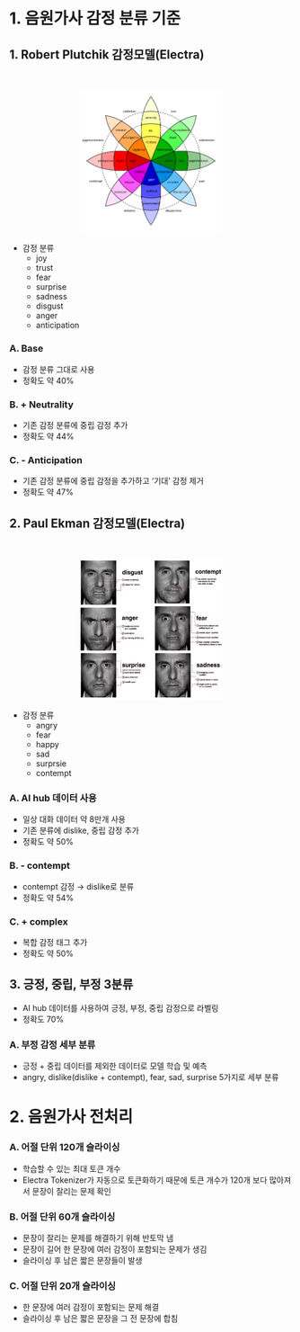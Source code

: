 # 1. 음원가사 감정 분류 기준

## 1. Robert Plutchik 감정모델(Electra)

</br>
<p align="center"><img src=./img/Plutchik-wheel.png width=50% title="Robert Plutchik's Emotional Wheel"></p>

- 감정 분류
  - joy
  - trust
  - fear
  - surprise
  - sadness
  - disgust
  - anger
  - anticipation

### A. Base

- 감정 분류 그대로 사용
- 정확도 약 40%

### B. + Neutrality

- 기존 감정 분류에 중립 감정 추가
- 정확도 약 44%

### C. - Anticipation

- 기존 감정 분류에 중립 감정을 추가하고 ‘기대’ 감정 제거
- 정확도 약 47%

## 2. Paul Ekman 감정모델(Electra)

</br>
<p align="center"><img src=./img/paul_ekman.png width=50% title="Paul Ekman's Emotional Model"></p>

- 감정 분류
  - angry
  - fear
  - happy
  - sad
  - surprsie
  - contempt

### A. AI hub 데이터 사용

- 일상 대화 데이터 약 8만개 사용
- 기존 분류에 dislike, 중립 감정 추가
- 정확도 약 50%

### B. - contempt

- contempt 감정 → dislike로 분류
- 정확도 약 54%

### C. + complex

- 복합 감정 태그 추가
- 정확도 약 50%

## 3. 긍정, 중립, 부정 3분류

- AI hub 데이터를 사용하여 긍정, 부정, 중립 감정으로 라벨링
- 정확도 70%

### A. 부정 감정 세부 분류

- 긍정 + 중립 데이터를 제외한 데이터로 모델 학습 및 예측
- angry, dislike(dislike + contempt), fear, sad, surprise 5가지로 세부 분류

# 2. 음원가사 전처리

### A. 어절 단위 120개 슬라이싱

- 학습할 수 있는 최대 토큰 개수
- Electra Tokenizer가 자동으로 토큰화하기 때문에 토큰 개수가 120개 보다 많아져서 문장이 잘리는 문제 확인

### B. 어절 단위 60개 슬라이싱

- 문장이 잘리는 문제를 해결하기 위해 반토막 냄
- 문장이 길어 한 문장에 여러 감정이 포함되는 문제가 생김
- 슬라이싱 후 남은 짧은 문장들이 발생

### C. 어절 단위 20개 슬라이싱

- 한 문장에 여러 감정이 포함되는 문제 해결
- 슬라이싱 후 남은 짧은 문장을 그 전 문장에 합침
